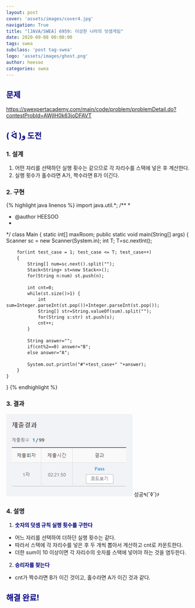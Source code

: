 ```yaml
---
layout: post
cover: 'assets/images/cover4.jpg'
navigation: True
title: "[JAVA/SWEA] 6959: 이상한 나라의 덧셈게임"
date: 2020-09-08 00:00:00
tags: swea 
subclass: 'post tag-swea'
logo: 'assets/images/ghost.png'
author: heesoo
categories: swea
---
```

## <span style="color:navy">문제</span>
<https://swexpertacademy.com/main/code/problem/problemDetail.do?contestProbId=AWjlH0k63joDFAVT>

## <span style="color:navy">( ᐛ )و 도전</span>

### 1. 설계
1. 어떤 자리를 선택하던 실행 횟수는 같으므로 각 자리수를 스택에 넣은 후 계산한다.
2. 실행 횟수가 홀수라면 A가, 짝수라면 B가 이긴다.

### 2. 구현 
{% highlight java linenos %}
import java.util.*;
/**
 *
 * @author HEESOO
 *
 */
class Main {
	static int[] maxRoom;
	public static void main(String[] args) {
		Scanner sc = new Scanner(System.in);
		int T;
		T=sc.nextInt();

		for(int test_case = 1; test_case <= T; test_case++)
		{
			String[] num=sc.next().split("");
			Stack<String> st=new Stack<>();
			for(String n:num) st.push(n);
			
			int cnt=0;
			while(st.size()>1) {
				int sum=Integer.parseInt(st.pop())+Integer.parseInt(st.pop());
				String[] str=String.valueOf(sum).split("");
				for(String s:str) st.push(s);
				cnt++;
			}
			
			String answer="";
			if(cnt%2==0) answer="B";
			else answer="A";
			
			System.out.println("#"+test_case+" "+answer);
		}
	}
	
	
}
{% endhighlight %}

### 3. 결과
![실행결과](./assets/images/200908_1.PNG)
성공٩(˘◊˘)۶  


### 4. 설명
1. **<span style="color:navy">숫자의 덧셈 규칙 실행 횟수를 구한다</span>**
- 어느 자리를 선택하여 더하던 실행 횟수는 같다.
- 따라서 스택에 각 자리수를 넣은 후 두 개씩 뽑아서 계산하고 cnt로 카운트한다.
- 더한 sum이 10 이상이면 각 자리수의 숫자를 스택에 넣어야 하는 것을 염두한다.

2. **<span style="color:navy">승리자를 찾는다</span>**
- cnt가 짝수라면 B가 이긴 것이고, 홀수라면 A가 이긴 것과 같다.
  
## <span style="color:navy">해결 완료!</span>

